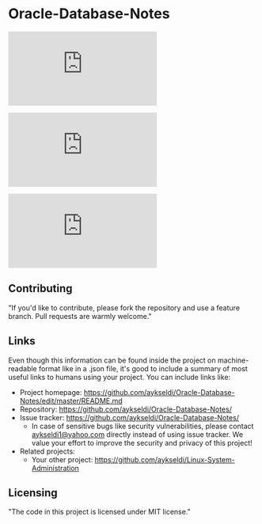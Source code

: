 # Oracle-Database-Notes

![Latch Cache Buffer Chains](https://github.com/aykseldi/Oracle-Database-Notes/blob/master/1.%20%E2%80%9CLatch:%20cache%20buffers%20chains%E2%80%9D%20WAITING%20EVENT%20AND%20SOLUTION.md)

![Sequence Contention](https://github.com/aykseldi/Oracle-Database-Notes/blob/master/2.%20%E2%80%9CEnq:%20SQ%20-%20contention%E2%80%9D%20WAIT%20EVENT%20AND%20SOLUTION.md)

![Performance Improvement of a Problematic Sql ](https://github.com/aykseldi/Oracle-Database-Notes/blob/master/3.%20Problematic%20SQL%20and%20Performance%20Improvement.md)



## Contributing

"If you'd like to contribute, please fork the repository and use a feature
branch. Pull requests are warmly welcome."

## Links

Even though this information can be found inside the project on machine-readable
format like in a .json file, it's good to include a summary of most useful
links to humans using your project. You can include links like:

- Project homepage: https://github.com/aykseldi/Oracle-Database-Notes/edit/master/README.md
- Repository: https://github.com/aykseldi/Oracle-Database-Notes/
- Issue tracker: https://github.com/aykseldi/Oracle-Database-Notes/
  - In case of sensitive bugs like security vulnerabilities, please contact
    aykseldi1@yahoo.com directly instead of using issue tracker. We value your effort
    to improve the security and privacy of this project!
- Related projects:
  - Your other project: https://github.com/aykseldi/Linux-System-Administration
 


## Licensing

"The code in this project is licensed under MIT license."
